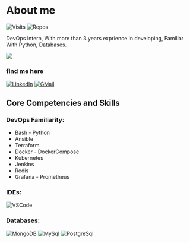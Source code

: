 # About me

![Visits](https://badges.pufler.dev/visits/Sms-Rk/Sms-Rk)
![Repos](https://badges.pufler.dev/repos/Sms-RK)


DevOps Intern, With more than 3 years exprience in developing, Familiar With Python, Databases.


<!-- ![Stats](https://github-readme-stats.vercel.app/api?username=ahmadalibagheri&include_all_commits=true&theme=merko) -->
  <img src="https://github-readme-stats.vercel.app/api?username=Sms-Rk&show_icons=true&theme=dark"/> 



### find me here

[![LinkedIn](https://img.shields.io/badge/linkedin-%230077B5.svg?style=for-the-badge&logo=linkedin&logoColor=white)](https://www.linkedin.com/in/s-m-sadegh-reiskarami-351b1416a/)
[![GMail](https://img.shields.io/badge/gmail-f0f0f0?&style=for-the-badge&logo=gmail&logoColor=white&color=ea4335)](mailto:smsrk741@gmail.com)

## Core Competencies and Skills

### DevOps Familiarity:

- Bash - Python
- Ansible
- Terraform
- Docker - DockerCompose
- Kubernetes
- Jenkins
- Redis
- Grafana - Prometheus

### IDEs:

![VSCode](https://img.shields.io/badge/-VSCode-000?&logo=Visual%20Studio%20Code&logoColor=007ACC)

### Databases:

![MongoDB](https://img.shields.io/badge/-MongoDB-000?&logo=mongodb&logoColor=47A248)
![MySql](https://img.shields.io/badge/-MySql-000?&logo=MySQL&logoColor=4479A1)
![PostgreSql](https://img.shields.io/badge/-PostgreSql-000?&logo=postgresql&logoColor=336791)
